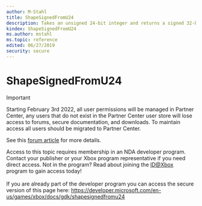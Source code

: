```yaml
---
author: M-Stahl
title: ShapeSignedFromU24
description: Takes an unsigned 24-bit integer and returns a signed 32-bit integer.
kindex: ShapeSignedFromU24
ms.author: mstahl
ms.topic: reference
edited: 06/27/2019
security: secure
---
```


# ShapeSignedFromU24
> [!IMPORTANT]
> Starting February 3rd 2022, all user permissions will be managed in Partner Center, any users that do not exist in the Partner Center user store will lose access to forums, secure documentation, and downloads. To maintain access all users should be migrated to Partner Center. <p></p>See this <a href="https://forums.xboxlive.com/articles/132187/breaking-change-user-access-for-forums-secure-docu.html">forum article</a> for more details.  

 Access to this topic requires membership in an NDA developer program. Contact your publisher or your Xbox program representative if you need direct access. Not in the program? Read about joining the <a href="https://www.xbox.com/Developers/id">ID@Xbox</a> program to gain access today!  <br/><br/>If you are already part of the developer program you can access the secure version of this page here: <a target="_blank" href="https://developer.microsoft.com/en-us/games/xbox/docs/gdk/shapesignedfromu24">https://developer.microsoft.com/en-us/games/xbox/docs/gdk/shapesignedfromu24</a>